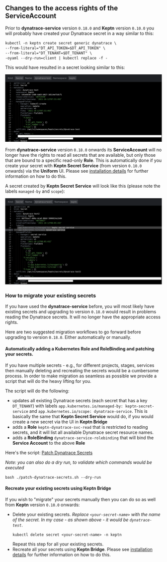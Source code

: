 ## Changes to the access rights of the ServiceAccount

Prior to **dynatrace-service** version `0.18.0` and **Keptn** version `0.10.0` you will probably have created your Dynatrace secret in a way similar to this:

```shell
kubectl -n keptn create secret generic dynatrace \
--from-literal="DT_API_TOKEN=$DT_API_TOKEN" \
--from-literal="DT_TENANT=$DT_TENANT" \
-oyaml --dry-run=client | kubectl replace -f -
```

This would have resulted in a secret looking similar to this:

![Dynatrace secret by kubectl](images/secrets/secret-by-kubectl.png "Dynatrace secret by kubectl")

From **dynatrace-service** version `0.18.0` onwards its **ServiceAccount** will no longer have the rights to read all secrets that are available, but only those that are bound to a specific read-only **Role**. 
This is automatically done if you create your secret with **Keptn Secret Service** (from version `0.10.0` onwards) via the **Uniform** UI. Please see [installation details](installation/installation.md#create-a-secret-with-keptn-bridge) for further information on how to do this.

A secret created by **Keptn Secret Service** will look like this (please note the labels `managed-by` and `scope`):

![Dynatrace secret by secret service](images/secrets/secret-by-secret-service.png "Dynatrace secret by secret service")


### How to migrate your existing secrets

If you have used the **dynatrace-service** before, you will most likely have existing secrets and upgrading to version `0.18.0` would result in problems reading the Dynatrace secrets. It will no longer have the appropriate access rights. 

Here are two suggested migration workflows to go forward before upgrading to version `0.18.0`. Either automatically or manually. 


#### Automatically adding a Kubernetes Role and RoleBinding and patching your secrets.

If you have multiple secrets - e.g., for different projects, stages, services then manually deleting and recreating the secrets would be a cumbersome process. In order to make migration as seamless as possible we provide a script that will do the heavy lifting for you.

The script will do the following:
- updates all existing Dynatrace secrets (each secret that has a key `DT_TENANT`) with labels `app.kubernetes.io/managed-by: keptn-secret-service` and `app.kubernetes.io/scope: dynatrace-service`. This is basically the same that **Keptn Secret Service** would do, if you would create a new secret via the UI in **Keptn Bridge**
- adds a **Role** `keptn-dynatrace-svc-read` that is restricted to reading secrets, and it will list all available Dynatrace secret resource names.
- adds a **RoleBinding** `dynatrace-service-rolebinding` that will bind the **Service Account** to the above **Role** 

Here's the script: [Patch Dynatrace Secrets](patch-dynatrace-secrets.sh?raw=true)

*Note: you can also do a dry run, to validate which commands would be executed*
```shell
bash ./patch-dynatrace-secrets.sh --dry-run
```


#### Recreate your existing secrets using Keptn Bridge

If you wish to "migrate" your secrets manually then you can do so as well from **Keptn** version `0.10.0` onwards:

- Delete your existing secrets. *Replace `<your-secret-name>` with the name of the secret. In my case - as shown above - it would be `dynatrace-test`*.
  ```console
  kubectl delete secret <your-secret-name> -n keptn 
  ```
  Repeat this step for all your existing secrets.
- Recreate all your secrets using **Keptn Bridge**. Please see [installation details](installation/installation.md#create-a-secret-with-keptn-bridge) for further information on how to do this.

